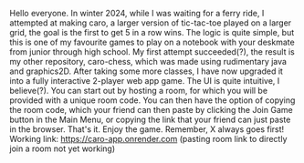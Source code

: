 Hello everyone. In winter 2024, while I was waiting for a ferry ride, I attempted at making caro, a larger version of tic-tac-toe played on a larger grid, the goal is the first to get 5 in a row wins.
The logic is quite simple, but this is one of my favourite games to play on a notebook with your deskmate from junior through high school.
My first attempt succeeded(?), the result is my other repository, caro-chess, which was made using rudimentary java and graphics2D.
After taking some more classes, I have now upgraded it into a fully interactive 2-player web app game.
The UI is quite intuitive, I believe(?). You can start out by hosting a room, for which you will be provided with a unique room code. You can then have the option of copying the room code, which your friend can then paste by clicking the Join Game button in the Main Menu,
or copying the link that your friend can just paste in the browser. That's it. Enjoy the game.
Remember, X always goes first!
Working link: https://caro-app.onrender.com
(pasting room link to directly join a room not yet working)
